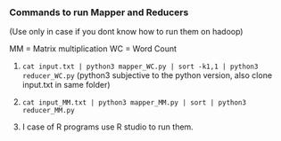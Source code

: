 
### Commands to run Mapper and Reducers 
(Use only in case if you dont know how to run them on hadoop)

MM = Matrix multiplication
WC = Word Count

1) ```cat input.txt | python3 mapper_WC.py | sort -k1,1 | python3 reducer_WC.py```
(python3 subjective to the python version, also clone input.txt in same folder)


2) ```cat input_MM.txt | python3 mapper_MM.py | sort | python3 reducer_MM.py```


3) I case of R programs use R studio to run them.
